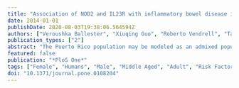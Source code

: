 ```yaml
---
title: "Association of NOD2 and IL23R with inflammatory bowel disease in Puerto Rico"
date: 2014-01-01
publishDate: 2020-08-03T19:38:06.564594Z
authors: ["Veroushka Ballester", "Xiuqing Guo", "Roberto Vendrell", "Talin Haritunians", "Alexandra M. Klomhaus", "Dalin Li", "Dermot P. B. McGovern", "Jerome I. Rotter", "Esther A. Torres", "Kent D. Taylor"]
publication_types: ["2"]
abstract: "The Puerto Rico population may be modeled as an admixed population with contributions from three continents: Sub-Saharan Africa, Ancient America, and Europe. Extending the study of the genetics of inflammatory bowel disease (IBD) to an admixed population such as Puerto Rico has the potential to shed light on IBD genes identified in studies of European populations, find new genes contributing to IBD susceptibility, and provide basic information on IBD for the care of US patients of Puerto Rican and Latino descent. In order to study the association between immune-related genes and Crohn's disease (CD) and ulcerative colitis (UC) in Puerto Rico, we genotyped 1159 Puerto Rican cases, controls, and family members with the ImmunoChip. We also genotyped 832 subjects from the Human Genome Diversity Panel to provide data for estimation of global and local continental ancestry. Association of SNPs was tested by logistic regression corrected for global continental descent and family structure. We observed the association between Crohn's disease and NOD2 (rs17313265, 0.28 in CD, 0.19 in controls, OR 1.5, p = 9×10-6) and IL23R (rs11209026, 0.026 in CD, 0.0.071 in controls, OR 0.4, p = 3.8×10-4). The haplotype structure of both regions resembled that reported for European populations and \"local\" continental ancestry of the IL23R gene was almost entirely of European descent. We also observed suggestive evidence for the association of the BAZ1A promoter SNP with CD (rs1200332, 0.45 in CD, 0.35 in controls, OR 1.5, p = 2×10-6). Our estimate of continental ancestry surrounding this SNP suggested an origin in Ancient America for this putative susceptibility region. Our observations underscored the great difference between global continental ancestry and local continental ancestry at the level of the individual gene, particularly for immune-related loci."
featured: false
publication: "*PloS One*"
tags: ["Female", "Humans", "Male", "Middle Aged", "Adult", "Risk Factors", "Young Adult", "Genetic Predisposition to Disease", "Genome-Wide Association Study", "Polymorphism", "Single Nucleotide", "Receptors", "Interleukin", "Genetic Association Studies", "Inflammatory Bowel Diseases", "Haplotypes", "Nod2 Signaling Adaptor Protein", "Puerto Rico", "Quantitative Trait Loci"]
doi: "10.1371/journal.pone.0108204"
---
```


